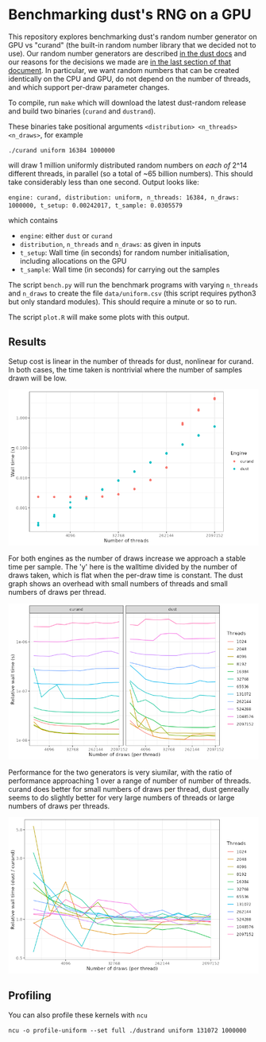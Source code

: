 # Benchmarking dust's RNG on a GPU

This repository explores benchmarking dust's random number generator on GPU vs "curand" (the built-in random number library that we decided not to use).  Our random number generators are described [in the dust docs](https://mrc-ide.github.io/dust/articles/rng.html) and our reasons for the decisions we made are [in the last section of that document](https://mrc-ide.github.io/dust/articles/rng.html#other-packages-with-similar-functionality-1). In particular, we want random numbers that can be created identically on the CPU and GPU, do not depend on the number of threads, and which support per-draw parameter changes.

To compile, run `make` which will download the latest dust-random release and build two binaries (`curand` and `dustrand`).

These binaries take positional arguments `<distribution> <n_threads> <n_draws>`, for example

```
./curand uniform 16384 1000000
```

will draw 1 million uniformly distributed random numbers on _each of_ 2^14 different threads, in parallel (so a total of ~65 billion numbers).  This should take considerably less than one second.  Output looks like:

```
engine: curand, distribution: uniform, n_threads: 16384, n_draws: 1000000, t_setup: 0.00242017, t_sample: 0.0305579
```

which contains

* `engine`: either `dust` or `curand`
* `distribution`, `n_threads` and `n_draws`: as given in inputs
* `t_setup`: Wall time (in seconds) for random number initialisation, including allocations on the GPU
* `t_sample`: Wall time (in seconds) for carrying out the samples

The script `bench.py` will run the benchmark programs with varying `n_threads` and `n_draws` to create the file `data/uniform.csv` (this script requires python3 but only standard modules).  This should require a minute or so to run.

The script `plot.R` will make some plots with this output.

## Results

Setup cost is linear in the number of threads for dust, nonlinear for curand. In both cases, the time taken is nontrivial where the number of samples drawn will be low.

![Plot of setup cost vs number of threads for the two engines](figs/setup.png)

For both engines as the number of draws increase we approach a stable time per sample. The 'y' here is the walltime divided by the number of draws taken, which is flat when the per-draw time is constant. The dust graph shows an overhead with small numbers of threads and small numbers of draws per thread.

![Plot of per-draw timing vs number of draws for the two engines](figs/sample.png)

Performance for the two generators is very siumilar, with the ratio of performance approaching 1 over a range of number of number of threads. curand does better for small numbers of draws per thread, dust genreally seems to do slightly better for very large numbers of threads or large numbers of draws per threads.

![Plot of relative performance vs numbers of draws for the two engines](figs/sample-rel.png)


## Profiling

You can also profile these kernels with `ncu`

```
ncu -o profile-uniform --set full ./dustrand uniform 131072 1000000
```
